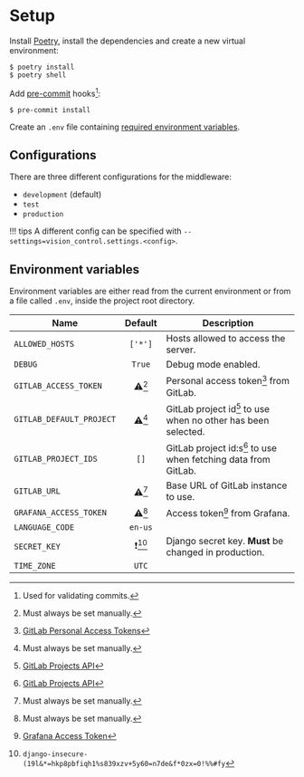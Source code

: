 # Setup

Install [Poetry](https://python-poetry.org), install the dependencies and create a new virtual environment:

```shell
$ poetry install
$ poetry shell
```

Add [pre-commit](https://pre-commit.com) hooks[^1]:

```shell
$ pre-commit install
```

Create an `.env` file containing [required environment variables](#environment-variables).

## Configurations

There are three different configurations for the middleware:

* `development` (default)
* `test`
* `production`

!!! tips
    A different config can be specified with `--settings=vision_control.settings.<config>`.

## Environment variables

Environment variables are either read from the current environment or from a file called `.env`, inside the project root directory.

| Name                     | Default | Description                                                    |
|--------------------------|:-------:|----------------------------------------------------------------|
| `ALLOWED_HOSTS`          | `['*']` | Hosts allowed to access the server.                            |
| `DEBUG`                  | `True`  | Debug mode enabled.                                            |
| `GITLAB_ACCESS_TOKEN`    |  ⚠️[^2]  | Personal access token[^3] from GitLab.                         |
| `GITLAB_DEFAULT_PROJECT` |  ⚠️[^2]  | GitLab project id[^4] to use when no other has been selected.  |
| `GITLAB_PROJECT_IDS`     |  `[]`   | GitLab project id:s[^4] to use when fetching data from GitLab. |
| `GITLAB_URL`             |  ⚠️[^2]  | Base URL of GitLab instance to use.                            |
| `GRAFANA_ACCESS_TOKEN`   |  ⚠️[^2]  | Access token[^5] from Grafana.                                 |
| `LANGUAGE_CODE`          | `en-us` |                                                                |
| `SECRET_KEY`             |  ❗️[^6]  | Django secret key. **Must** be changed in production.         |
| `TIME_ZONE`              |  `UTC`  |                                                                |

[^1]: Used for validating commits.
[^2]: Must always be set manually.
[^3]: [GitLab Personal Access Tokens](https://docs.gitlab.com/ee/user/profile/personal_access_tokenshtml)
[^4]: [GitLab Projects API](https://docs.gitlab.com/ee/user/profile/personal_access_tokenshtml)
[^5]: [Grafana Access Token](https://grafana.com/docs/grafana/latest/http_api/auth/#create-api-token)
[^6]: `django-insecure-(19l&*=hkp8pbfiqh1%s839xzv+5y60=n7de&f*0zx=0!%%#fy`
